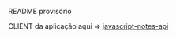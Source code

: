 <p>README provisório</p>
CLIENT da aplicação aqui => <a href="https://github.com/brunofilho1/javascript-notes-client">javascript-notes-api</a>
